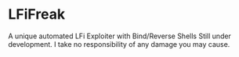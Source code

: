 # LFiFreak
A unique automated LFi Exploiter with Bind/Reverse Shells
Still under development. I take no responsibility of any damage you may cause.
